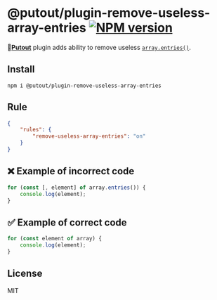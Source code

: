 # @putout/plugin-remove-useless-array-entries [![NPM version][NPMIMGURL]][NPMURL]

[NPMIMGURL]: https://img.shields.io/npm/v/@putout/plugin-remove-useless-array-entries.svg?style=flat&longCache=true
[NPMURL]: https://npmjs.org/package/@putout/plugin-remove-useless-array-entries "npm"

🐊[**Putout**](https://github.com/coderaiser/putout) plugin adds ability to remove useless [`array.entries()`](https://developer.mozilla.org/en-US/docs/Web/JavaScript/Reference/Global_Objects/Array/entries).

## Install

```
npm i @putout/plugin-remove-useless-array-entries
```

## Rule

```json
{
    "rules": {
        "remove-useless-array-entries": "on"
    }
}
```

## ❌ Example of incorrect code

```js
for (const [, element] of array.entries()) {
    console.log(element);
}
```

## ✅ Example of correct code

```js
for (const element of array) {
    console.log(element);
}
```

## License

MIT

